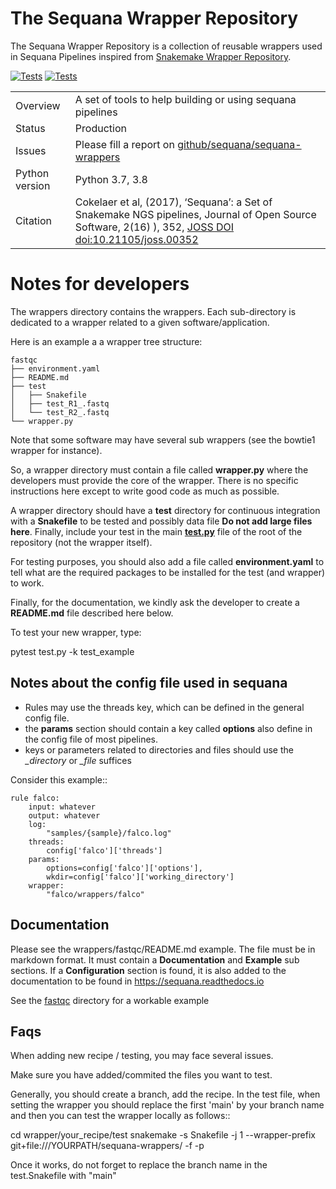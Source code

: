 # The Sequana Wrapper Repository

The Sequana Wrapper Repository is a collection of reusable wrappers used in Sequana Pipelines inspired from [Snakemake Wrapper Repository](https://github.com/snakemake/snakemake-wrappers/).




[![Tests](https://github.com/sequana/sequana-wrappers/actions/workflows/main.yml/badge.svg)](https://github.com/sequana/sequana-wrappers/actions/workflows/main.yml)
[![Tests](http://joss.theoj.org/papers/10.21105/joss.00352/status.svg)](http://joss.theoj.org/papers/10.21105/joss.00352)


|||
| --- | --- |
| Overview | A set of tools to help building or using sequana pipelines |
|Status | Production |
|Issues | Please fill a report on [github/sequana/sequana-wrappers](https://github.com/sequana/sequana/issues) |
|Python version | Python 3.7, 3.8|
|Citation| Cokelaer et al, (2017), ‘Sequana’: a Set of Snakemake NGS pipelines, Journal of Open Source Software, 2(16) ), 352,  [JOSS DOI doi:10.21105/joss.00352 ](http://www.doi2bib.org/bib/10.21105%2Fjoss.00352) |


# Notes for developers

The wrappers directory contains the wrappers. Each sub-directory is dedicated to
a wrapper related to a given software/application. 

Here is an example a a wrapper tree structure:

    fastqc
    ├── environment.yaml
    ├── README.md
    ├── test
    │   ├── Snakefile
    │   ├── test_R1_.fastq
    │   └── test_R2_.fastq
    └── wrapper.py

Note that some software may have several sub wrappers (see the bowtie1 wrapper for instance).

So, a wrapper directory must contain a file called **wrapper.py** where the
developers must provide the core of the wrapper. There is no specific
instructions here except to write good code as much as possible.

A wrapper directory should have a **test** directory for continuous integration
with a **Snakefile** to be tested and possibly data file **Do not add large files here**. 
Finally, include your test in the main [**test.py**](test.py) file 
of the root of the repository (not the wrapper itself). 

For testing purposes, you should also add a file called **environment.yaml** 
to tell what are the required packages to be installed for the test (and wrapper) 
to work.

Finally, for the documentation, we kindly ask the developer to create a **README.md** file 
described here below. 

To test your new wrapper, type:

   pytest test.py -k test_example

## Notes about the config file used in sequana

- Rules may use the threads key, which can be defined in the general config file.
- the **params** section should contain a key called **options** also define in the config file of most pipelines.
- keys or parameters related to directories and files should use the *_directory* or *_file* suffices

Consider this example:: 

    rule falco:
        input: whatever
        output: whatever
        log:
            "samples/{sample}/falco.log"
        threads:
            config['falco']['threads']
        params:
            options=config['falco']['options'],
            wkdir=config['falco']['working_directory']
        wrapper:
            "falco/wrappers/falco"

## Documentation

Please see the wrappers/fastqc/README.md example. The file must be in markdown
format. It must contain a **Documentation** and **Example** sub sections. If a
**Configuration** section is found, it is also added to the documentation to be
found in https://sequana.readthedocs.io

See the [fastqc](wrappers/fastqc/README.md) directory for a workable example



## Faqs

When adding new recipe / testing, you may face several issues. 

Make sure you have added/commited the files you want to test.

Generally, you should create a branch, add the recipe. In the test file, when setting the wrapper
you should replace the first 'main' by your branch name and then you can test the wrapper locally as
follows::

   cd wrapper/your_recipe/test
   snakemake -s Snakefile  -j 1 --wrapper-prefix git+file:///YOURPATH/sequana-wrappers/ -f -p

Once it works, do not forget to replace the branch name in the test.Snakefile with "main"





